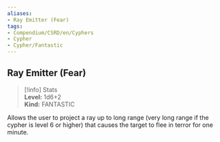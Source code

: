 ```yaml
---
aliases:
- Ray Emitter (Fear)
tags:
- Compendium/CSRD/en/Cyphers
- Cypher
- Cypher/Fantastic
---
```


  
## Ray Emitter (Fear)  
>[!info] Stats  
> **Level:** 1d6+2  
> **Kind:** FANTASTIC
  
Allows the user to project a ray up to long range (very long range if the cypher is level 6 or higher) that causes the target to flee in terror for one minute.